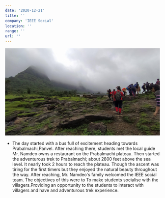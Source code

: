 ```yaml
---
date: '2020-12-21'
title: ''
company: 'IEEE Social'
location: ''
range: ''
url: ''
---
```


![IEEE Social](social.jpg)

- The day started with a bus full of excitement heading towards Prabalmachi,Panvel. After reaching there, students met the local guide Mr. Namdeo owns a restaurant on the Prabalmachi plateau. Then started the adventurous trek to Prabalmachi; about 2800 feet above the sea level. It nearly took 2 hours to reach the plateau. Though the ascent was tiring for the first timers but they enjoyed the natural beauty throughout the way. After reaching, Mr. Namdeo's family welcomed the IEEE social team. The objectives of this were to To make students socialise with the villagers.Providing an opportunity to the students to interact with villagers and have and adventurous trek experience.
